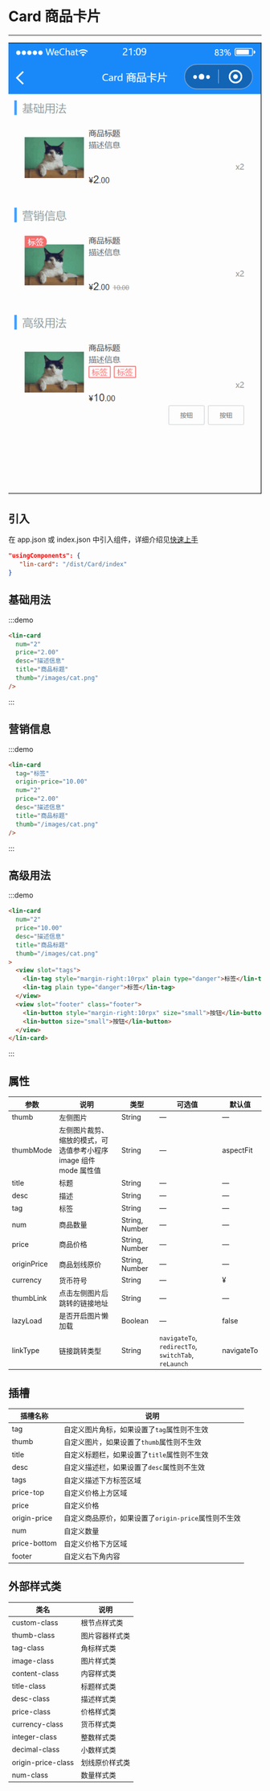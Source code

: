 # Card 商品卡片

---

 <div class="demo-outer-container">
     <div class="demo-inner-container">
        <div class="demo-content">
            <img class="demo-image" src='../../componentImage/card.png' />
        </div>
     </div>
 </div>

## 引入

在 app.json 或 index.json 中引入组件，详细介绍见[快速上手](/#/start)

```json
"usingComponents": {
   "lin-card": "/dist/Card/index"
}
```

## 基础用法

:::demo

```html
<lin-card
  num="2"
  price="2.00"
  desc="描述信息"
  title="商品标题"
  thumb="/images/cat.png"
/>
```

:::

## 营销信息

:::demo

```html
<lin-card
  tag="标签"
  origin-price="10.00"
  num="2"
  price="2.00"
  desc="描述信息"
  title="商品标题"
  thumb="/images/cat.png"
/>
```

:::

## 高级用法

:::demo

```html
<lin-card
  num="2"
  price="10.00"
  desc="描述信息"
  title="商品标题"
  thumb="/images/cat.png"
>
  <view slot="tags">
    <lin-tag style="margin-right:10rpx" plain type="danger">标签</lin-tag>
    <lin-tag plain type="danger">标签</lin-tag>
  </view>
  <view slot="footer" class="footer">
    <lin-button style="margin-right:10rpx" size="small">按钮</lin-button>
    <lin-button size="small">按钮</lin-button>
  </view>
</lin-card>
```

:::

## 属性

| 参数        | 说明                                                              | 类型           | 可选值                                              | 默认值     |
| ----------- | ----------------------------------------------------------------- | -------------- | --------------------------------------------------- | ---------- |
| thumb       | 左侧图片                                                          | String         | —                                                   | —          |
| thumbMode   | 左侧图片裁剪、缩放的模式，可选值参考小程序 image 组件 mode 属性值 | String         | —                                                   | aspectFit  |
| title       | 标题                                                              | String         | —                                                   | —          |
| desc        | 描述                                                              | String         | —                                                   | —          |
| tag         | 标签                                                              | String         | —                                                   | —          |
| num         | 商品数量                                                          | String, Number | —                                                   | —          |
| price       | 商品价格                                                          | String, Number | —                                                   | —          |
| originPrice | 商品划线原价                                                      | String, Number | —                                                   | —          |
| currency    | 货币符号                                                          | String         | —                                                   | ¥          |
| thumbLink   | 点击左侧图片后跳转的链接地址                                      | String         | —                                                   | —          |
| lazyLoad    | 是否开启图片懒加载                                                | Boolean        | —                                                   | false      |
| linkType    | 链接跳转类型                                                      | String         | `navigateTo`, `redirectTo`, `switchTab`, `reLaunch` | navigateTo |

## 插槽

| 插槽名称     | 说明                                                 |
| ------------ | ---------------------------------------------------- |
| tag          | 自定义图片角标，如果设置了`tag`属性则不生效          |
| thumb        | 自定义图片，如果设置了`thumb`属性则不生效            |
| title        | 自定义标题栏，如果设置了`title`属性则不生效          |
| desc         | 自定义描述栏，如果设置了`desc`属性则不生效           |
| tags         | 自定义描述下方标签区域                               |
| price-top    | 自定义价格上方区域                                   |
| price        | 自定义价格                                           |
| origin-price | 自定义商品原价，如果设置了`origin-price`属性则不生效 |
| num          | 自定义数量                                           |
| price-bottom | 自定义价格下方区域                                   |
| footer       | 自定义右下角内容                                     |

## 外部样式类

| 类名           | 说明           |
| ------------------ | -------------- |
| custom-class       | 根节点样式类   |
| thumb-class        | 图片容器样式类 |
| tag-class          | 角标样式类     |
| image-class        | 图片样式类     |
| content-class      | 内容样式类     |
| title-class        | 标题样式类     |
| desc-class         | 描述样式类     |
| price-class        | 价格样式类     |
| currency-class     | 货币样式类     |
| integer-class      | 整数样式类     |
| decimal-class      | 小数样式类     |
| origin-price-class | 划线原价样式类     |
| num-class          | 数量样式类     |
